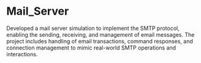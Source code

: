 # Mail_Server
Developed a mail server simulation to implement the SMTP protocol, enabling the sending, receiving, and management of email messages. The project includes handling of email transactions, command responses, and connection management to mimic real-world SMTP operations and interactions.
